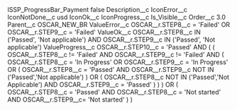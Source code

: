 <?xml version="1.0" encoding="UTF-8"?>
<CustomMetadata xmlns="http://soap.sforce.com/2006/04/metadata" xmlns:xsi="http://www.w3.org/2001/XMLSchema-instance" xmlns:xsd="http://www.w3.org/2001/XMLSchema">
    <label>ISSP_ProgressBar_Payment</label>
    <protected>false</protected>
    <values>
        <field>Description__c</field>
        <value xsi:nil="true"/>
    </values>
    <values>
        <field>IconError__c</field>
        <value xsi:nil="true"/>
    </values>
    <values>
        <field>IconNotDone__c</field>
        <value xsi:type="xsd:string">usd</value>
    </values>
    <values>
        <field>IconOk__c</field>
        <value xsi:nil="true"/>
    </values>
    <values>
        <field>IconProgress__c</field>
        <value xsi:nil="true"/>
    </values>
    <values>
        <field>Is_Visible__c</field>
        <value xsi:nil="true"/>
    </values>
    <values>
        <field>Order__c</field>
        <value xsi:type="xsd:double">3.0</value>
    </values>
    <values>
        <field>Parent__c</field>
        <value xsi:type="xsd:string">OSCAR_NEW_BR</value>
    </values>
    <values>
        <field>ValueError__c</field>
        <value xsi:type="xsd:string">OSCAR__r.STEP8__c = &apos;Failed&apos;
OR OSCAR__r.STEP9__c = &apos;Failed&apos;</value>
    </values>
    <values>
        <field>ValueOk__c</field>
        <value xsi:type="xsd:string">OSCAR__r.STEP8__c IN (&apos;Passed&apos;, &apos;Not applicable&apos;)
 AND OSCAR__r.STEP9__c IN (&apos;Passed&apos;, &apos;Not applicable&apos;)</value>
    </values>
    <values>
        <field>ValueProgress__c</field>
        <value xsi:type="xsd:string">OSCAR__r.STEP10__c = &apos;Passed&apos;
AND 
(
	(
		OSCAR__r.STEP8__c != &apos;Failed&apos; 
		AND 
		OSCAR__r.STEP9__c != &apos;Failed&apos; 
		AND 
		(
			OSCAR__r.STEP8__c = &apos;In Progress&apos; 
			OR 
			OSCAR__r.STEP9__c = &apos;In Progress&apos; 
			OR 
			(
				OSCAR__r.STEP8__c = &apos;Passed&apos; 
				AND 
				OSCAR__r.STEP9__c NOT IN (&apos;Passed&apos;,&apos;Not applicable&apos;) 
			) 
			OR 
			( 
				OSCAR__r.STEP8__c NOT IN (&apos;Passed&apos;,&apos;Not Applicable&apos;) 
				AND 
				OSCAR__r.STEP9__c = &apos;Passed&apos; 
			) 
		) 
	) 
	OR 
	( 
		OSCAR__r.STEP8__c = &apos;Passed&apos; 
		AND 
		OSCAR__r.STEP8__c = &apos;Not started&apos; 
		AND 
		OSCAR__r.STEP9__c= &apos;Not started&apos;
	)
)</value>
    </values>
</CustomMetadata>
